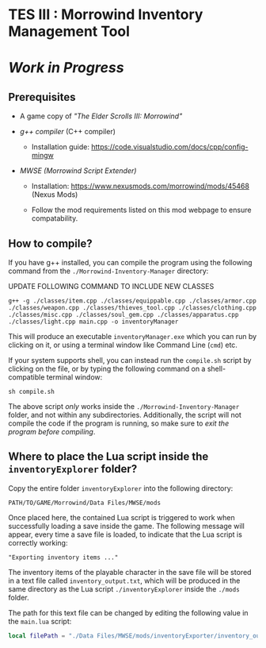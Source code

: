 # TES III : Morrowind Inventory Management Tool

# ***Work in Progress***

## Prerequisites

- A game copy of *"The Elder Scrolls III: Morrowind"*

- *g++ compiler* (C++ compiler)
    - Installation guide: https://code.visualstudio.com/docs/cpp/config-mingw

- *MWSE (Morrowind Script Extender)*
    - Installation: https://www.nexusmods.com/morrowind/mods/45468 (Nexus Mods) 

    - Follow the mod requirements listed on this mod webpage to ensure compatability.

## How to compile?

If you have g++ installed, you can compile the program using the following command from the `./Morrowind-Inventory-Manager` directory:

UPDATE FOLLOWING COMMAND TO INCLUDE NEW CLASSES

```shell
g++ -g ./classes/item.cpp ./classes/equippable.cpp ./classes/armor.cpp ./classes/weapon.cpp ./classes/thieves_tool.cpp ./classes/clothing.cpp ./classes/misc.cpp ./classes/soul_gem.cpp ./classes/apparatus.cpp ./classes/light.cpp main.cpp -o inventoryManager
```

This will produce an executable `inventoryManager.exe` which you can run by clicking on it, or using a terminal window like Command Line (`cmd`) etc.

If your system supports shell, you can instead run the `compile.sh` script by clicking on the file, or by typing the following command on a shell-compatible terminal window:

```shell
sh compile.sh
```

The above script *only* works inside the `./Morrowind-Inventory-Manager` folder, and not within any subdirectories. Additionally, the script will not compile the code if the program is running, so make sure to *exit the program before compiling*.

## Where to place the Lua script inside the `inventoryExplorer` folder?

Copy the entire folder `inventoryExplorer` into the following directory:

```
PATH/TO/GAME/Morrowind/Data Files/MWSE/mods
```

Once placed here, the contained Lua script is triggered to work when successfully loading a save inside the game. The following message will appear, every time a save file is loaded, to indicate that the Lua script is correctly working:

```
"Exporting inventory items ..."
```

The inventory items of the playable character in the save file will be stored in a text file called `inventory_output.txt`, which will be produced in the same directory as the Lua script `./inventoryExplorer` inside the `./mods` folder.

The path for this text file can be changed by editing the following value in the `main.lua` script:

```lua
local filePath = "./Data Files/MWSE/mods/inventoryExporter/inventory_output.txt"
```